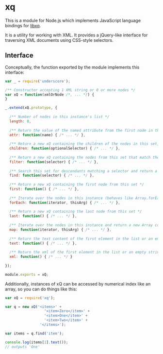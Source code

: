 # xq

This is a module for Node.js which implements JavaScript language bindings
for [libxq](http://github.csv.comcast.com/jhunte202/xQ).

It is a utility for working with XML. It provides a jQuery-like interface
for traversing XML documents using CSS-style selectors.

## Interface

Conceptually, the function exported by the module implements this
interface:

```javascript
var _ = require('underscore');

/** Constructor accepting 1 XML string or 0 or more nodes */
var xQ = function(xmlOrNode /*, ... */) {
}

_.extend(xQ.prototype, {
  
  /** Number of nodes in this instance's list */
  length: 0,
  
  /** Return the value of the named attribute from the first node in the list */
  attr: function(name) { /* ... */ },
  
  /** Return a new xQ containing the children of the nodes in this set, optionally filtered by a selector */
  children: function(optionalSelector) { /* ... */ },
  
  /** Return a new xQ containing the nodes from this set that match the given selector */
  filter: function(selector) { /* ... */ },
  
  /** Search this set for descendants matching a selector and return a new xQ with the result */
  find: function(selector) { /* ... */ },
  
  /** Return a new xQ containing the first node from this set */
  first: function() { /* ... */ },
  
  /** Iterate over the nodes in this instance (behaves like Array.forEach) and returns this */
  forEach: function(iterator, thisArg) { /* ... */ },
  
  /** Return a new xQ containing the last node from this set */
  last: function() { /* ... */ },
  
  /** Iterate over the nodes in this instance and return a new Array containing the returned result of each step */
  map: function(iterator, thisArg) { /* ... */ },
  
  /** Return the text content of the first element in the list or an empty string */
  text: function() { /* ... */ },
  
  /** Return the xml of the first element in the list or an empty string */
  xml: function() { /* ... */ }
  
});

module.exports = xQ;
```

Additionally, instances of xQ can be accessed by numerical index like an
array, so you can do things like this:

```javascript
var xQ = require('xq');

var q = new xQ('<items>' +
                  '<item>Zero</item>' +
                  '<item>One</item>' +
                  '<item>Two</item>' +
                '</items>');

var items = q.find('item');

console.log(items[1].text());
// outputs 'One'
```

